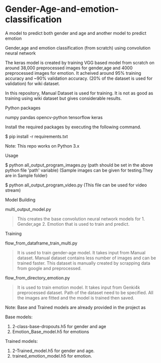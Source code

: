 # Gender-Age-and-emotion-classification
A model to predict both gender and age and another model to predict emotion

Gender,age and emotion classification (from scratch) using convolution neural network

The keras model is created by training VGG based model from scratch on around 38,000 preprocessed images for gender,age and 4000 preprocessed images for emotion. 
It acheived around 95% training accuracy and ~90% validation accuracy. (20% of the dataset is used for validation) for wiki dataset.

In this repository, Manual Dataset is used for training. It is not as good as training using wiki dataset but gives considerable results.

Python packages

numpy
pandas
opencv-python
tensorflow
keras

Install the required packages by executing the following command.

$ pip install -r requirements.txt

Note: This repo works on Python 3.x

Usage

$ python all_output_program_images.py
(path should be set in the above python file 'path' variable)
(Sample images can be given for testing.They are in Sample folder)

$ python all_output_program_video.py
(This file can be used for video stream)

 Model Building

 multi_output_model.py
 > This creates the base convolution neural network models for 1. Gender,age 2. Emotion that is used to train and predict.

 Training

 flow_from_dataframe_train_multi.py
 > It is used to train gender-age model. It takes input from Manual dataset. Manual dataset contains less number of images and can be trained faster. This dataset is manually created by scrapping data from google and preprocessed.

 flow_from_directory_emotion.py
 > It is used to train emotion model. It takes input from Genki4k preprocessed dataset. Path of the dataset need to be specified. All the images are fitted and the model is trained then saved.

 Note: Base and Trained models are already provided in the project as
 
 Base models:
 1. 2-class-base-dropouts.h5 for gender and age
 2. Emotion_Base_model.h5 for emotions

 Trained models:
 1. 2-Trained_model.h5 for gender and age.
 2. trained_emotion_model.h5 for emotion.
